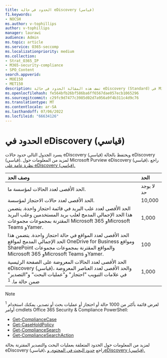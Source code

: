 ```yaml
---
title: الحدود في حالة eDiscovery (قياسي)
f1.keywords:
- NOCSH
ms.author: v-tophillips
author: v-tophillips
manager: laurawi
audience: Admin
ms.topic: article
ms.service: O365-seccomp
ms.localizationpriority: medium
ms.collection:
- Strat_O365_IP
- M365-security-compliance
- SPO_Content
search.appverid:
- MOE150
- MET150
description: تصف هذه المقالة الحدود في حالة eDiscovery (Standard) في Microsoft 365.
ms.openlocfilehash: fe564bfb26bf586ba6ff6567dae057ecb1065296
ms.sourcegitcommit: c29fc9d7477c3985d02d7a956a9f4b311c4d9c76
ms.translationtype: MT
ms.contentlocale: ar-SA
ms.lasthandoff: 07/06/2022
ms.locfileid: "66634126"
---
```

# <a name="limits-in-ediscovery-standard"></a>الحدود في eDiscovery (قياسي)

يسرد الجدول التالي حدود حالات eDiscovery (قياسي) ويحتفظ بالحالة eDiscovery (قياسي). لمزيد من المعلومات حول Microsoft Purview eDiscovery (قياسي)، راجع [نظرة عامة على eDiscovery (قياسي).](./get-started-core-ediscovery.md)
    
  | وصف الحد | الحد |
  |:-----|:-----|
  |الحد الأقصى لعدد الحالات لمؤسسة ما.  <br/> |لا يوجد حد  <br/> |
  |الحد الأقصى لعدد حالات الاحتجاز لمؤسسة.  <br/> |10,000  <br/> |
  |الحد الأقصى لعدد علب البريد في قائمة احتجاز واحدة. يتضمن هذا الحد الإجمالي المدمج لعلب بريد المستخدمين وعلب البريد المقترنة بمجموعات مجموعات Microsoft 365 وMicrosoft Teams وYamer.  <br/> |1,000  <br/> |
  |الحد الأقصى لعدد المواقع في حالة احتجاز واحدة. يتضمن هذا الحد الإجمالي المدمج لمواقع OneDrive for Business ومواقع SharePoint والمواقع المقترنة بمجموعات مجموعات Microsoft 365 وMicrosoft Teams وYamer.  <br/> |100  <br/> |
  |الحد الأقصى لعدد الحالات المعروضة على الصفحة الرئيسية eDiscovery (قياسي)، والحد الأقصى لعدد العناصر المعروضة في علامات التبويب "احتجاز" و"عمليات البحث" و"التصدير" ضمن حالة ما. <sup>1</sup> |1,000|

   > [!NOTE]
   > <sup>1</sup> لعرض قائمة بأكثر من 1000 حالة أو احتجاز أو عمليات بحث أو تصدير، يمكنك استخدام أوامر cmdlets Office 365 Security & Compliance PowerShell:
   > 
   > - [Get-ComplianceCase](/powershell/module/exchange/get-compliancecase)
   > - [Get-CaseHoldPolicy](/powershell/module/exchange/get-caseholdpolicy)
   > - [Get-ComplianceSearch](/powershell/module/exchange/get-compliancesearch)
   > - [Get-ComplianceSearchAction](/powershell/module/exchange/get-compliancesearchaction)

لمزيد من المعلومات حول الحدود المتعلقة بعمليات البحث والتصدير المقترنة بحالة eDiscovery (قياسي)، راجع [حدود البحث في المحتوى وeDiscovery (قياسي).](limits-for-content-search.md)
